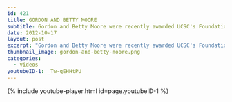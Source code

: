 ```yaml
---
id: 421
title: GORDON AND BETTY MOORE
subtitle: Gordon and Betty Moore were recently awarded UCSC's Foundation Medal for their philanthropic leadership in support of science and the environment.
date: 2012-10-17
layout: post
excerpt: "Gordon and Betty Moore were recently awarded UCSC's Foundation Medal for their philanthropic leadership in support of science and the environment."
thumbnail_image: gordon-and-betty-moore.png
categories:
  - Videos
youtubeID-1: _Tw-qEHHtPU
---
```

{% include youtube-player.html id=page.youtubeID-1 %}
